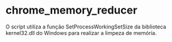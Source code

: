 # chrome_memory_reducer
 O script utiliza a função SetProcessWorkingSetSize da biblioteca kernel32.dll do Windows para realizar a limpeza de memória.
